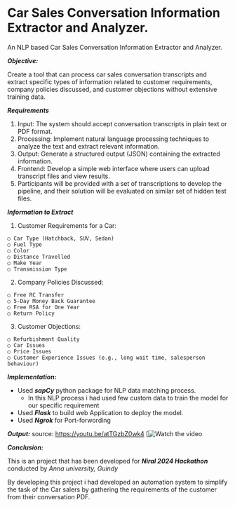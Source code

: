 # **Car Sales Conversation Information Extractor and Analyzer.**
An NLP based Car Sales Conversation Information Extractor and Analyzer.

***Objective:***

  Create a tool that can process car sales conversation transcripts and extract specific types of
  information related to customer requirements, company policies discussed, and customer
  objections without extensive training data.

***Requirements***

  1. Input: The system should accept conversation transcripts in plain text or PDF format.
  2. Processing: Implement natural language processing techniques to analyze the text and extract relevant information.
  3. Output: Generate a structured output (JSON) containing the extracted information.
  4. Frontend: Develop a simple web interface where users can upload transcript files and view results.
  5. Participants will be provided with a set of transcriptions to develop the pipeline, and their solution will be evaluated on similar set of hidden test files.

***Information to Extract***
  
  1. Customer Requirements for a Car:
     
    ○ Car Type (Hatchback, SUV, Sedan)
    ○ Fuel Type
    ○ Color
    ○ Distance Travelled
    ○ Make Year
    ○ Transmission Type
  
  2. Company Policies Discussed:
   
    ○ Free RC Transfer
    ○ 5-Day Money Back Guarantee
    ○ Free RSA for One Year
    ○ Return Policy
  
  3. Customer Objections:
   
    ○ Refurbishment Quality
    ○ Car Issues
    ○ Price Issues
    ○ Customer Experience Issues (e.g., long wait time, salesperson behaviour)

***Implementation:***

  * Used ***sapCy*** python package for NLP data matching process.
    *   In this NLP process i had used few custom data to train the model for our specific requirement 
  * Used ***Flask*** to build web Application to deploy the model.
  * Used ***Ngrok*** for Port-forwording

***Output:***
source: https://youtu.be/atTGzbZ0wk4
[![Watch the video]((https://youtu.be/atTGzbZ0wk4))
  
***Conclusion:***

This is an project that has been developed for ***Niral 2024 Hackathon*** conducted by *Anna university, Guindy* 

By developing this project i had developed an automation system to simplify the task  of the Car salers by gathering the requirements of the customer from their conversation PDF.

